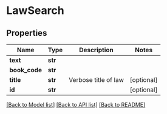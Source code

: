 # LawSearch

## Properties
Name | Type | Description | Notes
------------ | ------------- | ------------- | -------------
**text** | **str** |  | 
**book_code** | **str** |  | 
**title** | **str** | Verbose title of law | [optional] 
**id** | **str** |  | [optional] 

[[Back to Model list]](../README.md#documentation-for-models) [[Back to API list]](../README.md#documentation-for-api-endpoints) [[Back to README]](../README.md)


